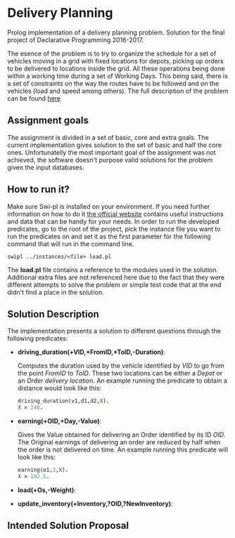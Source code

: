 # Delivery Planning
Prolog implementation of a delivery planning problem. Solution for the final project of Declarative Programming 2016-2017.

The esence of the problem is to try to organize the schedule for a set of vehicles moving in a grid with fixed locations for depots, picking up orders to be delivered to locations inside the grid. All these operations being done within a working time during a set of Working Days. This being said, there is a set of constraints on the way the routes have to be followed and on the vehicles (load and speed among others). The full description of the problem can be found [here](https://ai.vub.ac.be/node/1546)

## Assignment goals
The assignment is divided in a set of basic, core and extra goals. The current implementation gives solution to the set of basic and half the core ones. Unfortunatelly the most important goal of the assignment was not achieved, the software doesn't purpose valid solutions for the problem given the input databases.

## How to run it?
Make sure Swi-pl is installed on your environment. If you need further information on how to do it [the official website](http://www.swi-prolog.org/) contains useful instructions and data that can be handy for your needs.
In order to run the developed predicates, go to the root of the project, pick the instance file you want to run the predicates on and set it as the first parameter for the following command that will run in the command line.
```
swipl ../instances/<file> load.pl
```
The **load.pl** file contains a reference to the modules used in the solution. Additional extra files are not referenced here due to the fact that they were different attempts to solve the problem or simple test code that at the end didn't find a place in the solution.

## Solution Description
The implementation presents a solution to different questions through the following predicates:
* **driving_duration(+VID,+FromID,+ToID,-Duration)**:

    Computes the duration used by the vehicle identified by _VID_ to go from the point _FromID_ to _ToID_. These two locations can be either a *Depot* or an *Order delivery location*. An example running the predicate to obtain a distance would look like this:
    ```prolog
    driving_duration(v1,d1,d2,X).
    X = 240.
    ```

* **earning(+OID,+Day,-Value)**:

    Gives the Value obtained for delivering an Order identified by its ID _OID_. The Original earnings of delivering an order are reduced by half when the order is not delivered on time. An example running this predicate will look like this:
    ```prolog
    earning(o1,3,X).
    X = 192.5.
    ```
      
* **load(+Os,-Weight)**:
* **update_inventory(+Inventory,?OID,?NewInventory)**:

## Intended Solution Proposal

